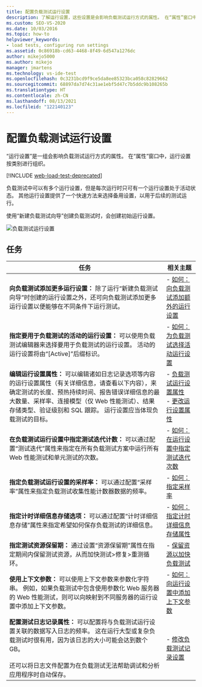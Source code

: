 ```yaml
---
title: 配置负载测试运行设置
description: 了解运行设置，这些设置是会影响负载测试运行方式的属性。 在“属性”窗口中，运行设置按类别进行组织。
ms.custom: SEO-VS-2020
ms.date: 10/03/2016
ms.topic: how-to
helpviewer_keywords:
- load tests, configuring run settings
ms.assetid: 0c86918b-cd63-4468-8f49-6d547a1276dc
author: mikejo5000
ms.author: mikejo
manager: jmartens
ms.technology: vs-ide-test
ms.openlocfilehash: 0c3231bcd9f9ce5da8ee85323bca058c82829662
ms.sourcegitcommit: 68897da7d74c31ae1ebf5d47c7b5ddc9b108265b
ms.translationtype: HT
ms.contentlocale: zh-CN
ms.lasthandoff: 08/13/2021
ms.locfileid: "122140123"
---
```

# <a name="configure-load-test-run-settings"></a>配置负载测试运行设置

“运行设置”是一组会影响负载测试运行方式的属性。 在“属性”窗口中，运行设置按类别进行组织。

[!INCLUDE [web-load-test-deprecated](includes/web-load-test-deprecated.md)]

负载测试中可以有多个运行设置，但是每次运行时只可有一个运行设置处于活动状态。 其他运行设置提供了一个快速方法来选择备用设置，以用于后续的测试运行。

使用“新建负载测试向导”创建负载测试时，会创建初始运行设置。

![负载测试运行设置](../test/media/loadtestrunsettings.png)

## <a name="tasks"></a>任务

|任务|相关主题|
|-|-|
|**向负载测试添加更多运行设置：** 除了运行“新建负载测试向导”时创建的运行设置之外，还可向负载测试添加更多运行设置以便能够在不同条件下运行测试。|-   [如何：向负载测试添加额外的运行设置](../test/how-to-add-additional-run-settings-to-a-load-test.md)|
|**指定要用于负载测试的活动的运行设置：** 可以使用负载测试编辑器来选择要用于负载测试的运行设置。 活动的运行设置将由“[Active]”后缀标识。|-   [如何：为负载测试选择活动运行设置](../test/how-to-select-the-active-run-setting-for-a-load-test.md)|
|**编辑运行设置属性：** 可以编辑诸如日志记录选项等内容的运行设置属性（有关详细信息，请查看以下内容），来确定测试的长度、预热持续时间、报告错误详细信息的最大数量、采样率、连接模型（仅 Web 性能测试）、结果存储类型、验证级别和 SQL 跟踪。 运行设置应当体现负载测试的目标。|-   [负载测试运行设置属性](../test/load-test-run-settings-properties.md)<br />-   [更改运行设置属性](../test/load-test-run-settings-properties.md#change-run-setting-properties)|
|**在负载测试运行设置中指定测试迭代计数：** 可以通过配置“测试迭代”属性来指定在所有负载测试方案中运行所有 Web 性能测试和单元测试的次数。|-   [如何：在运行设置中指定测试迭代次数](../test/how-to-specify-the-number-of-test-iterations-in-a-load-test.md)|
|**指定负载测试运行设置的采样率：** 可以通过配置“采样率”属性来指定负载测试收集性能计数器数据的频率。|-   [如何：指定采样率](../test/how-to-specify-the-sample-rate-for-a-load-test.md)|
|**指定计时详细信息存储选项：** 可以通过配置“计时详细信息存储”属性来指定希望如何保存负载测试的详细信息。|-   [如何：指定计时详细信息存储属性](../test/how-to-specify-the-timing-details-storage-property-for-a-load-test.md)|
|**指定测试资源保留期：** 通过设置“资源保留期”属性在指定期间内保留测试资源，从而加快测试>修复>重测循环。|-   [保留资源以加快负载测试](/azure/devops/test/load-test/getting-started-with-performance-testing?view=vsts&preserve-view=true)|
|**使用上下文参数：** 可以使用上下文参数来参数化字符串。 例如，如果负载测试中包含使用参数化 Web 服务器的 Web 性能测试，则可以向映射到不同服务器的运行设置中添加上下文参数。|-   [如何：向运行设置中添加上下文参数](../test/how-to-add-context-parameters-to-a-load-test-run-setting.md)|
|**配置测试日志记录属性：** 可以配置将与负载测试运行设置关联的数据写入日志的频率。 这在运行大型或复杂负载测试时很有用，因为该日志的大小可能会达到数个 GB。<br /><br /> 还可以将日志文件配置为在负载测试无法帮助调试和分析应用程序时自动保存。|-   [修改负载测试记录设置](../test/modify-load-test-logging-settings.md)|